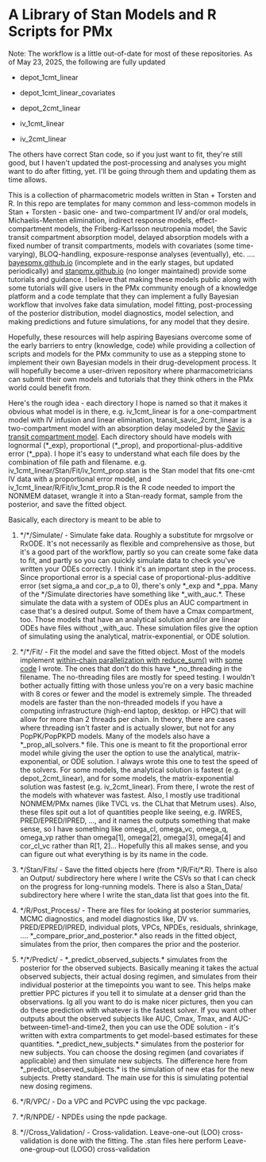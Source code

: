 # A Library of Stan Models and R Scripts for PMx

Note: The workflow is a little out-of-date for most of these repositories. As of
May 23, 2025, the following are fully updated

-   depot_1cmt_linear

-   depot_1cmt_linear_covariates

-   depot_2cmt_linear

-   iv_1cmt_linear

-   iv_2cmt_linear

The others have correct Stan code, so if you just want to fit, they're still
good, but I haven't updated the post-processing and analyses you might want to
do after fitting, yet. I'll be going through them and updating them as time
allows.

This is a collection of pharmacometric models written in Stan + Torsten and R.
In this repo are templates for many common and less-common models in Stan +
Torsten - basic one- and two-compartment IV and/or oral models, Michaelis-Menten
elimination, indirect response models, effect-compartment models, the
Friberg-Karlsson neutropenia model, the Savic transit compartment absorption
model, delayed absorption models with a fixed number of transit compartments,
models with covariates (some time-varying), BLOQ-handling, exposure-response
analyses (eventually), etc. …. [bayespmx.github.io](https://bayespmx.github.io)
(incomplete and in the early stages, but updated periodically) and
[stanpmx.github.io](https://stanpmx.github.io) (no longer maintained) provide
some tutorials and guidance. I believe that making these models public along
with some tutorials will give users in the PMx community enough of a knowledge
platform and a code template that they can implement a fully Bayesian workflow
that involves fake data simulation, model fitting, post-processing of the
posterior distribution, model diagnostics, model selection, and making
predictions and future simulations, for any model that they desire.

Hopefully, these resources will help aspiring Bayesians overcome some of the
early barriers to entry (knowledge, code) while providing a collection of
scripts and models for the PMx community to use as a stepping stone to implement
their own Bayesian models in their drug-development process. It will hopefully
become a user-driven repository where pharmacometricians can submit their own
models and tutorials that they think others in the PMx world could benefit from.

Here's the rough idea - each directory I hope is named so that it makes it
obvious what model is in there, e.g. iv_1cmt_linear is for a one-compartment
model with IV infusion and linear elimination, transit_savic_2cmt_linear is a
two-compartment model with an absorption delay modeled by the [Savic transit
compartment model](https://pubmed.ncbi.nlm.nih.gov/17653836/). Each directory
should have models with lognormal (\*\_exp), proportional (\*\_prop), and
proportional-plus-additive error (\*\_ppa). I hope it's easy to understand what
each file does by the combination of file path and filename. e.g.
iv_1cmt_linear/Stan/Fit/iv_1cmt_prop.stan is the Stan model that fits one-cmt IV
data with a proportional error model, and iv_1cmt_linear/R/Fit/iv_1cmt_prop.R is
the R code needed to import the NONMEM dataset, wrangle it into a Stan-ready
format, sample from the posterior, and save the fitted object.

Basically, each directory is meant to be able to

1)  \*/\*/Simulate/ - Simulate fake data. Roughly a substitute for mrgsolve or
    RxODE. It's not necessarily as flexible and comprehensive as those, but it's
    a good part of the workflow, partly so you can create some fake data to fit,
    and partly so you can quickly simulate data to check you've written your
    ODEs correctly. I think it's an important step in the process. Since
    proportional error is a special case of proportional-plus-additive error
    (set sigma_a and cor_p_a to 0), there's only \*\_exp and \*\_ppa. Many of
    the \*/Simulate directories have something like \*\_with_auc.\*. These
    simulate the data with a system of ODEs plus an AUC compartment in case
    that's a desired output. Some of them have a Cmax compartment, too. Those
    models that have an analytical solution and/or are linear ODEs have files
    without \_with_auc. These simulation files give the option of simulating
    using the analytical, matrix-exponential, or ODE solution.

2)  \*/\*/Fit/ - Fit the model and save the fitted object. Most of the models
    implement [within-chain parallelization with
    reduce_sum()](https://mc-stan.org/docs/stan-users-guide/reduce-sum.html)
    with [some
    code](https://bayespmx.github.io/tutorials/Threading-for-Within-Chain-Parallelization.html#example-one-compartment-iv)
    I wrote. The ones that don't do this have \*\_no_threading in the filename.
    The no-threading files are mostly for speed testing. I wouldn't bother
    actually fitting with those unless you're on a very basic machine with 8
    cores or fewer and the model is extremely simple. The threaded models are
    faster than the non-threaded models if you have a computing infrastructure
    (high-end laptop, desktop. or HPC) that will allow for more than 2 threads
    per chain. In theory, there are cases where threading isn't faster and is
    actually slower, but not for any PopPK/PopPKPD models. Many of the models
    also have a \*\_prop_all_solvers.\* file. This one is meant to fit the
    proportional error model while giving the user the option to use the
    analytical, matrix-exponential, or ODE solution. I always wrote this one to
    test the speed of the solvers. For some models, the analytical solution is
    fastest (e.g. depot_2cmt_linear), and for some models, the
    matrix-exponential solution was fastest (e.g. iv_2cmt_linear). From there, I
    wrote the rest of the models with whatever was fastest. Also, I mostly use
    traditional NONMEM/PMx names (like TVCL vs. the CLhat that Metrum uses).
    Also, these files spit out a lot of quantities people like seeing, e.g.
    IWRES, PRED/EPRED/IPRED, ..., and it names the outputs something that make
    sense, so I have something like omega_cl, omega_vc, omega_q, omega_vp rather
    than omega[1], omega[2], omega[3], omega[4] and cor_cl_vc rather than R[1,
    2]... Hopefully this all makes sense, and you can figure out what everything
    is by its name in the code.

3)  \*/Stan/Fits/ - Save the fitted objects here (from \*/R/Fit/\*.R). There is
    also an Output/ subdirectory here where I write the CSVs so that I can check
    on the progress for long-running models. There is also a Stan_Data/
    subdirectory here where I write the stan_data list that goes into the fit.

4)  \*/R/Post_Process/ - There are files for looking at posterior summaries,
    MCMC diagnostics, and model diagnostics like, DV vs. PRED/EPRED/IPRED,
    individual plots, VPCs, NPDEs, residuals, shrinkage, ....
    \*\_compare_prior_and_posterior.\* also reads in the fitted object,
    simulates from the prior, then compares the prior and the posterior.

5)  \*/\*/Predict/ - \*\_predict_observed_subjects.\* simulates from the
    posterior for the observed subjects. Basically meaning it takes the actual
    observed subjects, their actual dosing regimen, and simulates from their
    individual posterior at the timepoints you want to see. This helps make
    prettier PPC pictures if you tell it to simulate at a denser grid than the
    observations. Ig all you want to do is make nicer pictures, then you can do
    these prediction with whatever is the fastest solver. If you want other
    outputs about the observed subjects like AUC, Cmax, Tmax, and
    AUC-between-time1-and-time2, then you can use the ODE solution - it's
    written with extra compartments to get model-based estimates for these
    quantities. \*\_predict_new_subjects.\* simulates from the posterior for new
    subjects. You can choose the dosing regimen (and covariates if applicable)
    and then simulate new subjects. The difference here from
    \*\_predict_observed_subjects.\* is the simulation of new etas for the new
    subjects. Pretty standard. The main use for this is simulating potential new
    dosing regimens.

6)  \*/R/VPC/ - Do a VPC and PCVPC using the vpc package.

7)  \*/R/NPDE/ - NPDEs using the npde package.

8)  \*/<Stan or R>/Cross_Validation/ - Cross-validation. Leave-one-out (LOO)
    cross-validation is done with the fitting. The .stan files here perform
    Leave-one-group-out (LOGO) cross-validation
